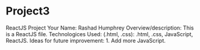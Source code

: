 # Project3
ReactJS Project
Your Name: Rashad Humphrey
Overview/description: This is a ReactJS file.
Technologices Used: (.html, .css): .html, .css, JavaScript, ReactJS.
Ideas for future improvement: 1. Add more JavaScript.  
